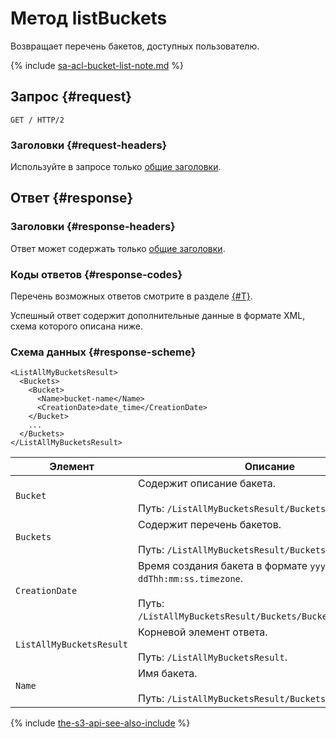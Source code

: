# Метод listBuckets

Возвращает перечень бакетов, доступных пользователю.

{% include [sa-acl-bucket-list-note.md](../../../../_includes/storage/sa-acl-bucket-list-note.md) %}

## Запрос {#request}

```
GET / HTTP/2
```

### Заголовки {#request-headers}
Используйте в запросе только [общие заголовки](../common-request-headers.md).

## Ответ {#response}

### Заголовки {#response-headers}

Ответ может содержать только [общие заголовки](../common-response-headers.md).

### Коды ответов {#response-codes}

Перечень возможных ответов смотрите в разделе [{#T}](../response-codes.md).

Успешный ответ содержит дополнительные данные в формате XML, схема которого описана ниже.

### Схема данных {#response-scheme}

```
<ListAllMyBucketsResult>
  <Buckets>
    <Bucket>
      <Name>bucket-name</Name>
      <CreationDate>date_time</CreationDate>
    </Bucket>
    ...
  </Buckets>
</ListAllMyBucketsResult>
```

Элемент | Описание
----- | -----
`Bucket` | Содержит описание бакета.<br/><br/>Путь: `/ListAllMyBucketsResult/Buckets/Bucket`.
`Buckets` | Содержит перечень бакетов.<br/><br/>Путь: `/ListAllMyBucketsResult/Buckets`.
`CreationDate` | Время создания бакета в формате `yyyy-mm-ddThh:mm:ss.timezone`.<br/><br/>Путь: `/ListAllMyBucketsResult/Buckets/Bucket/CreationDate`.
`ListAllMyBucketsResult` | Корневой элемент ответа.<br/><br/>Путь: `/ListAllMyBucketsResult`.
`Name` | Имя бакета.<br/><br/>Путь: `/ListAllMyBucketsResult/Buckets/Bucket/Name`.

{% include [the-s3-api-see-also-include](../../../../_includes/storage/the-s3-api-see-also-include.md) %}